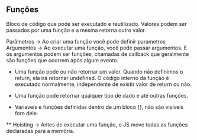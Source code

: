 ## Funções 

Bloco de código que pode ser executado e reutilizado. Valores podem ser passados por uma função e a mesma retorna outro valor. 

Parâmetros -> Ao criar uma função você pode definir parametros 
Argumentos -> Ao executar uma função, você pode passar argumentos. E os argumentos podem ser funções, chamadas de callback que geralmente são funções que ocorrem após algum evento. 

* Uma função pode ou não retornar um valor. Quando não definimos o return, ela irá retornar undefined. O código interno da função é executado normalmente, independente de existir valor de return ou não. 
* Uma função pode retornar qualquer tipo de dado e até outras funções. 


* Variaveis e funções definidas dentro de um bloco {}, não são visíveis fora dele. 

** Hoisting -> Antes de executar uma função, o JS move todas as funções declaradas para a memória. 

